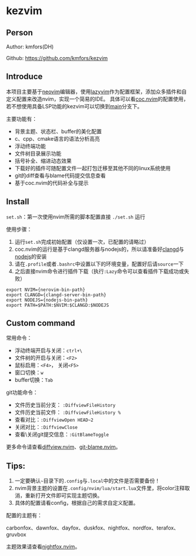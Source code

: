 # kezvim

## Person
Author: kmfors(DH)

Github: https://github.com/kmfors/kezvim


## Introduce

本项目主要基于[neovim](https://github.com/neovim/neovim/releases)编辑器，使用[lazyvim](https://www.lazyvim.org/)作为配置框架，添加众多插件和自定义配置来改造nvim，实现一个简易的IDE。
具体可以看[coc.nvim](https://github.com/neoclide/coc.nvim)的配置使用，若不想使用具备LSP功能的kezvim可以切换到[main](https://github.com/kmfors/kezvim/tree/main)分支下。

主要功能有：
- 背景主题、状态栏、buffer的美化配置
- c、cpp、cmake语言的语法分析高亮
- 浮动终端功能
- 文件树目录展示功能
- 括号补全、缩进动态效果
- 下载好的插件可随配置文件一起打包迁移至其他不同的linux系统使用
- git的diff查看与blame代码提交信息查看
- 基于coc.nvim的代码补全与提示


## Install
`set.sh`：第一次使用nvim所需的脚本配置直接 `./set.sh` 运行

使用步骤：

1. 运行`set.sh`完成初始配置（仅设置一次，已配置的请略过）
2. coc.nvim的运行是基于clangd服务器与nodejs的，所以请准备好[clangd](https://github.com/clangd/clangd/releases)与[nodejs](https://nodejs.org/en/download)的安装
2. 请在`.profile`或者`.bashrc`中设置以下的环境变量，配置好后请`source`一下
3. 之后直接nvim命令进行插件下载（执行`:Lazy`命令可以查看插件下载成功或失败）

```shell
export NVIM={nerovim-bin-path}
export CLANGD={clangd-server-bin-path}
export NODEJS={nodejs-bin-path}
export PATH=$PATH:$NVIM:$CLANGD:$NODEJS
```

## Custom command
常用命令：
- 浮动终端开启与关闭：`ctrl+\` 
- 文件树的开启与关闭：`<F2>`
- 鼠标启用：`<F4>`， 关闭`<F5>`
- 窗口切换：`w`
- buffer切换：`Tab`

git功能命令：
- 文件历史当前分支： `:DiffviewFileHistory`
- 文件历史当前文件： `:DiffviewFileHistory %`
- 查看对比：`:DiffviewOpen HEAD~2`
- 关闭对比：`:DiffviewClose`
- 查看\关闭git提交信息：`:GitBlameToggle`

更多命令请查看[diffview.nvim](https://github.com/sindrets/diffview.nvim)、[git-blame.nvim](https://github.com/f-person/git-blame.nvim)。

## Tips:
1. 一定要确认`~`目录下的`.config`与`.local`中的文件是否需要备份！
2. nvim背景主题的设置在`.config/nvim/lua/start.lua`文件里，将color注释取消，重新打开文件即可实现主题切换。
3. 具体的配置请看config，根据自己的需求自定义配置。

配置的主题有：

carbonfox、dawnfox、dayfox、duskfox、nightfox、nordfox、terafox、gruvbox

主题效果请查看[nightfox.nvim](https://github.com/EdenEast/nightfox.nvim)。
